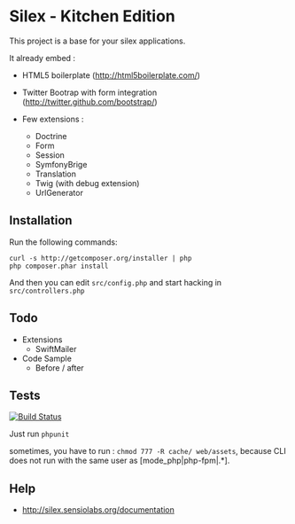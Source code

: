Silex - Kitchen Edition
=======================

This project is a base for your silex applications.

It already embed :

* HTML5 boilerplate (http://html5boilerplate.com/)
* Twitter Bootrap with form integration (http://twitter.github.com/bootstrap/)
* Few extensions :

  * Doctrine
  * Form
  * Session
  * SymfonyBrige
  * Translation
  * Twig (with debug extension)
  * UrlGenerator

Installation
------------

Run the following commands:

    curl -s http://getcomposer.org/installer | php
    php composer.phar install

And then you can edit `src/config.php` and start hacking in `src/controllers.php`

Todo
----

* Extensions
  * SwiftMailer
* Code Sample
  * Before / after

Tests
-----

[![Build Status](https://secure.travis-ci.org/lyrixx/Silex-Kitchen-Edition.png?branch=master)](http://travis-ci.org/lyrixx/Silex-Kitchen-Edition)

Just run `phpunit`

sometimes, you have to run : `chmod 777 -R cache/ web/assets`, because CLI does not run with the same user as  [mode_php|php-fpm|.*].

Help
----

* http://silex.sensiolabs.org/documentation
